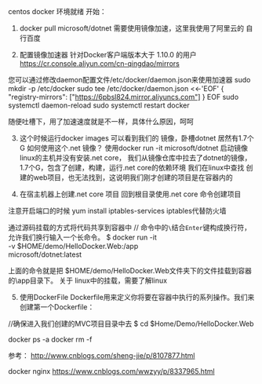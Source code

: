 centos docker 
环境就绪
开始：
1. docker pull microsoft/dotnet 
需要使用镜像加速，这里我使用了阿里云的 自行百度

2. 配置镜像加速器
针对Docker客户端版本大于 1.10.0 的用户
https://cr.console.aliyun.com/cn-qingdao/mirrors

您可以通过修改daemon配置文件/etc/docker/daemon.json来使用加速器
sudo mkdir -p /etc/docker
sudo tee /etc/docker/daemon.json <<-'EOF'
{
  "registry-mirrors": ["https://6pbsl824.mirror.aliyuncs.com"]
}
EOF
sudo systemctl daemon-reload
sudo systemctl restart docker

随便吐槽下，用了加速速度就是不一样，具体什么原因，呵呵

3. 这个时候运行docker images 可以看到我们的 镜像，卧槽dotnet 居然有1.7个G
如何使用这个.net 镜像？
使用docker run -it microsoft/dotnet  启动镜像
linux的主机并没有安装.net core，
我们从镜像仓库中拉去了dotnet的镜像，1.7个G，包含了创建，构建，运行.net core的依赖环境
我们在linux中查找 创建的web项目，也无法找到，这说明我们刚才创建的项目是在容器内的


4. 在宿主机器上创建.net core 项目
 回到根目录使用.net core 命令创建项目

 注意开启端口的时候 yum install iptables-services 
iptables代替防火墙

通过源码挂载的方式将代码共享到容器中
// 命令中的`\`结合`Enter`键构成换行符，允许我们换行输入一个长命令。
$ docker run -it \
-v $HOME/demo/HelloDocker.Web:/app \
microsoft/dotnet:latest

上面的命令就是把 
$HOME/demo/HelloDocker.Web文件夹下的文件挂载到容器的\app目录下。
关于 linux中的挂载，需要了解linux

5. 使用DockerFile
Dockerfile用来定义你将要在容器中执行的系列操作。我们来创建第一个Dockerfile：

//确保进入我们创建的MVC项目目录中去
$ cd $Home/Demo/HelloDocker.Web


docker ps -a 
docker rm -f 

参考：
http://www.cnblogs.com/sheng-jie/p/8107877.html

docker nginx
https://www.cnblogs.com/wwzyy/p/8337965.html
